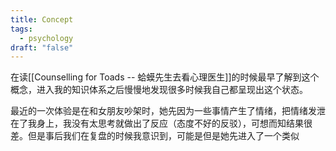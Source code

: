 ```yaml
---
title: Concept
tags:
  - psychology
draft: "false"
---
```

在读[[Counselling for Toads -- 蛤蟆先生去看心理医生]]的时候最早了解到这个概念，进入我的知识体系之后慢慢地发现很多时候我自己都呈现出这个状态。


最近的一次体验是在和女朋友吵架时，她先因为一些事情产生了情绪，把情绪发泄在了我身上，我没有太思考就做出了反应（态度不好的反驳），可想而知结果很差。但是事后我们在复盘的时候我意识到，可能是但是她先进入了一个类似